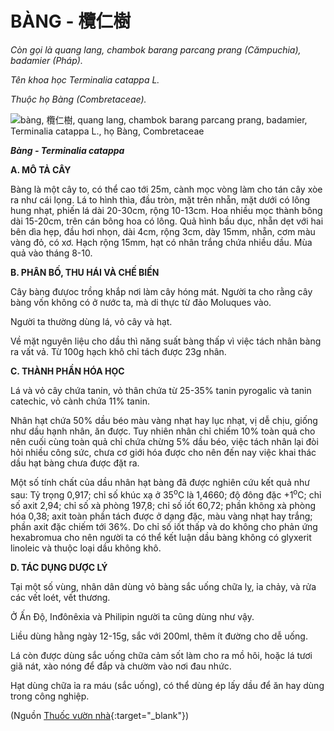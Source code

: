 # BÀNG - 欖仁樹

*Còn gọi là quang lang, chambok barang parcang prang (Cămpuchia), badamier (Pháp).*

*Tên khoa học Terminalia catappa L.*

*Thuộc họ Bàng (Combretaceae).*

![bàng, 欖仁樹, quang lang, chambok barang parcang prang, badamier, Terminalia catappa L., họ Bàng, Combretaceae](/imgs/caythuoc/dtl/bang.jpg)

***Bàng - Terminalia catappa***

**A. MÔ TẢ CÂY**

Bàng là một cây to, có thể cao tới 25m, cành mọc vòng làm cho tán cây xòe ra như cái lọng. Lá to hình thìa, đầu tròn, mặt trên nhẵn, mặt dưới có lông hung nhạt, phiến lá dài 20-30cm, rộng 10-13cm. Hoa nhiều mọc thành bông dài 15-20cm, trên cán bông hoa có lông. Quả hình bầu dục, nhẵn dẹt với hai bên dìa hẹp, đầu hơi nhọn, dài 4cm, rộng 3cm, dày 15mm, nhẵn, cơm màu vàng đỏ, có xơ. Hạch rộng 15mm, hạt có nhân trắng chứa nhiều dầu. Mùa quả vào tháng 8-10.

**B. PHÂN BỐ, THU HÁI VÀ CHẾ BIẾN**

Cây bàng đưựoc trồng khắp nơi làm cây hóng mát. Người ta cho rằng cây bàng vốn không có ở nước ta, mà di thực từ đảo Moluques vào.

Người ta thường dùng lá, vỏ cây và hạt.

Về mặt nguyên liệu cho dầu thì năng suất bàng thấp vì việc tách nhân bàng ra vất vả. Từ 100g hạch khô chỉ tách được 23g nhân.

**C. THÀNH PHẦN HÓA HỌC**

Lá và vỏ cây chứa tanin, vỏ thân chứa từ 25-35% tanin pyrogalic và tanin catechic, vỏ cành chứa 11% tanin.

Nhân hạt chứa 50% dầu béo màu vàng nhạt hay lục nhạt, vị dễ chịu, giống như dầu hạnh nhân, ăn được. Tuy nhiên nhân chỉ chiếm 10% toàn quả cho nên cuối cùng toàn quả chỉ chứa chừng 5% dầu béo, việc tách nhân lại đòi hỏi nhiều công sức, chưa cơ giới hóa được cho nên đến nay việc khai thác dầu hạt bàng chưa được đặt ra.

Một số tính chất của dầu nhân hạt bàng đã được nghiên cứu kết quả như sau: Tỷ trọng 0,917; chỉ số khúc xạ ở 35<sup>o</sup>C là 1,4660; độ đông đặc +1<sup>o</sup>C; chỉ số axit 2,94; chỉ số xà phòng 197,8; chỉ số iốt 60,72; phần không xà phòng hóa 0,38; axit toàn phần tách được ở dạng đặc, màu vàng nhạt hay trắng; phần axit đặc chiếm tới 36%. Do chỉ số iốt thấp và do không cho phản ứng hexabromua cho nên người ta có thể kết luận dầu bàng không có glyxerit linoleic và thuộc loại dầu không khô.

**D. TÁC DỤNG DƯỢC LÝ**

Tại một số vùng, nhân dân dùng vỏ bàng sắc uống chữa lỵ, ỉa chảy, và rửa các vết loét, vết thương.

Ở Ấn Độ, Inđônêxia và Philipin người ta cũng dùng như vậy.

Liều dùng hằng ngày 12-15g, sắc với 200ml, thêm ít đường cho dễ uống.

Lá còn được dùng sắc uống chữa cảm sốt làm cho ra mồ hôi, hoặc lá tươi giã nát, xào nóng để đắp và chườm vào nơi đau nhức.

Hạt dùng chữa ỉa ra máu (sắc uống), có thể dùng ép lấy dầu để ăn hay dùng trong công nghiệp.


(Nguồn [Thuốc vườn nhà](http://thuocvuonnha.com){:target="_blank"})